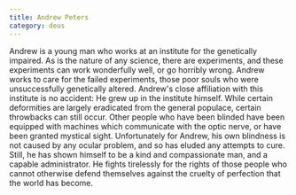 ```yaml
---
title: Andrew Peters
category: deus
---
```

Andrew is a young man who works at an institute for the genetically impaired. As is the nature of any science, there are experiments, and these experiments can work wonderfully well, or go horribly wrong. Andrew works to care for the failed experiments, those poor souls who were unsuccessfully genetically altered. Andrew's close affiliation with this institute is no accident: He grew up in the institute himself. While certain deformities are largely eradicated from the general populace, certain throwbacks can still occur. Other people who have been blinded have been equipped with machines which communicate with the optic nerve, or have been granted mystical sight. Unfortunately for Andrew, his own blindness is not caused by any ocular problem, and so has eluded any attempts to cure. Still, he has shown himself to be a kind and compassionate man, and a capable administrator. He fights tirelessly for the rights of those people who cannot otherwise defend themselves against the cruelty of perfection that the world has become.

